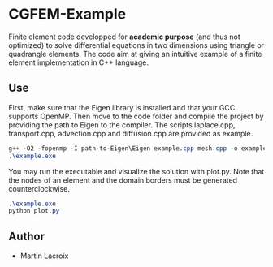 # CGFEM-Example

Finite element code developped for **academic purpose** (and thus not optimized) to solve differential equations in two dimensions using triangle or quadrangle elements. The code aim at giving an intuitive example of a finite element implementation in C++ language.

## Use

First, make sure that the Eigen library is installed and that your GCC supports OpenMP. Then move to the code folder and compile the project by providing the path to Eigen to the compiler. The scripts laplace.cpp, transport.cpp, advection.cpp and diffusion.cpp are provided as example.
```css
g++ -O2 -fopenmp -I path-to-Eigen\Eigen example.cpp mesh.cpp -o example.exe
.\example.exe
```
You may run the executable and visualize the solution with plot.py. Note that the nodes of an element and the domain borders must be generated counterclockwise.
```css
.\example.exe
python plot.py
```

## Author

* Martin Lacroix
